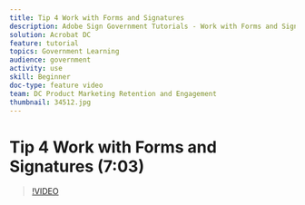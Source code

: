 ```yaml
---
title: Tip 4 Work with Forms and Signatures
description: Adobe Sign Government Tutorials - Work with Forms and Signatures
solution: Acrobat DC
feature: tutorial
topics: Government Learning
audience: government
activity: use
skill: Beginner
doc-type: feature video
team: DC Product Marketing Retention and Engagement
thumbnail: 34512.jpg
---
```


# Tip 4 Work with Forms and Signatures (7:03)

>[!VIDEO](https://video.tv.adobe.com/v/34512)
